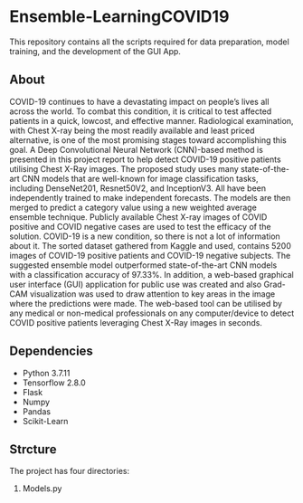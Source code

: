 # Ensemble-LearningCOVID19
This repository contains all the scripts required for data preparation, model training, and the development of the GUI App.
## About
COVID-19 continues to have a devastating impact on people’s lives all across the
world. To combat this condition, it is critical to test affected patients in a quick, lowcost, and effective manner. Radiological examination, with Chest X-ray being the most readily available and least priced alternative, is one of the most promising stages toward accomplishing this goal. A Deep Convolutional Neural Network (CNN)-based
method is presented in this project report to help detect COVID-19 positive patients utilising Chest X-Ray images. The proposed study uses many state-of-the-art CNN models that are well-known for image classification tasks, including DenseNet201, Resnet50V2, and InceptionV3. All have been independently trained to make independent forecasts. The models are then merged to predict a category value using a new weighted average ensemble technique. Publicly available Chest X-ray images of
COVID positive and COVID negative cases are used to test the efficacy of the solution. COVID-19 is a new condition, so there is not a lot of information about it. The sorted dataset gathered from Kaggle and used, contains 5200 images of COVID-19 positive patients and COVID-19 negative subjects. The suggested ensemble model outperformed state-of-the-art CNN models with a classification accuracy of 97.33%. In addition, a web-based graphical user interface (GUI) application for public use was created and also Grad-CAM visualization was used to draw attention to key areas in the image where the predictions were made. The web-based tool can be utilised by
any medical or non-medical professionals on any computer/device to detect COVID positive patients leveraging Chest X-Ray images in seconds.

## Dependencies 
*  Python 3.7.11
*  Tensorflow 2.8.0
*  Flask
*  Numpy
*  Pandas
*  Scikit-Learn

## Strcture
The project has four directories:
1. Models.py

